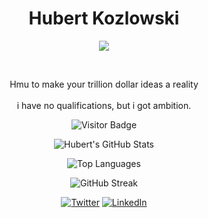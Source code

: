 <p align="center">
    <h1 align="center">Hubert Kozlowski</h1>
</p>

<p align="center">
    <img src="https://readme-typing-svg.herokuapp.com/?lines=Welcome+to+my+profile;Currently+failing+my+exams;Hmu+if+you+got+any+job+openings;Help+a+brotha+out+fr;Im+deadass.&font=Fira+Code&color=00FF00&center=true&width=360&height=50">
</p>

<br>

<p align="center">Hmu to make your trillion dollar ideas a reality <br><br> i have no qualifications, but i got ambition.</p>

<p align="center">
    <img src="https://komarev.com/ghpvc/?username=hubert-kozlowski&color=grey" alt="Visitor Badge">
</p>

<!-- GitHub Stats -->
<p align="center">
    <img src="https://github-readme-stats.vercel.app/api?username=hubert-kozlowski&show_icons=true&hide_title=true&count_private=true&hide=prs&theme=gruvbox" alt="Hubert's GitHub Stats">
</p>

<!-- Top Languages -->
<p align="center">
    <img src="https://github-readme-stats.vercel.app/api/top-langs/?username=hubert-kozlowski&layout=compact&theme=gruvbox" alt="Top Languages">
</p>

<!-- Streaks -->
<p align="center">
    <img src="https://github-readme-streak-stats.herokuapp.com/?user=hubert-kozlowski&theme=gruvbox" alt="GitHub Streak">
</p>

<!-- Socials -->
<p align="center">
    <a href="https://twitter.com/yourusername"><img src="https://img.shields.io/badge/Twitter-1DA1F2?style=for-the-badge&logo=twitter&logoColor=white" alt="Twitter"></a>
    <a href="https://linkedin.com/in/yourusername"><img src="https://img.shields.io/badge/LinkedIn-0077B5?style=for-the-badge&logo=linkedin&logoColor=white" alt="LinkedIn"></a>
</p>

